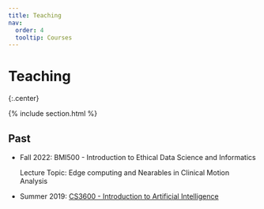 ```yaml
---
title: Teaching
nav:
  order: 4
  tooltip: Courses
---
```


# Teaching
{:.center}

{% include section.html %}

## Past

- Fall 2022: BMI500 - Introduction to Ethical Data Science and Informatics 

    Lecture Topic: Edge computing and Nearables in Clinical Motion Analysis
- Summer 2019: [CS3600 - Introduction to Artificial Intelligence](https://sites.google.com/site/hyeokhyenkwon/teaching/summer2019-cs3600?authuser=0)
